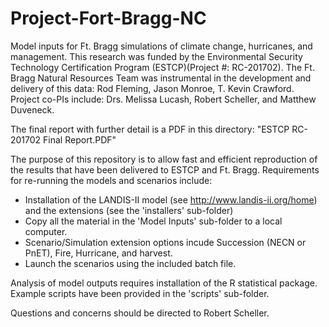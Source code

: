 # Project-Fort-Bragg-NC

Model inputs for Ft. Bragg simulations of climate change, hurricanes, and management.  This research was funded by the Environmental Security Technology Certification Program (ESTCP)(Project #: RC-201702). The Ft. Bragg Natural Resources Team was instrumental in the development and delivery of this data:  Rod Fleming, Jason Monroe, T. Kevin Crawford.  Project co-PIs include:  Drs. Melissa Lucash, Robert Scheller, and Matthew Duveneck.

The final report with further detail is a PDF in this directory:  "ESTCP RC-201702 Final Report.PDF"

The purpose of this repository is to allow fast and efficient reproduction of the results that have been delivered to ESTCP and Ft. Bragg.  Requirements for re-running the models and scenarios include:
* Installation of the LANDIS-II model (see http://www.landis-ii.org/home) and the extensions (see the 'installers' sub-folder)
* Copy all the material in the 'Model Inputs' sub-folder to a local computer.
* Scenario/Simulation extension options incude Succession (NECN or PnET), Fire, Hurricane, and harvest.
* Launch the scenarios using the included batch file.

Analysis of model outputs requires installation of the R statistical package.  Example scripts have been provided in the 'scripts' sub-folder.

Questions and concerns should be directed to Robert Scheller.
